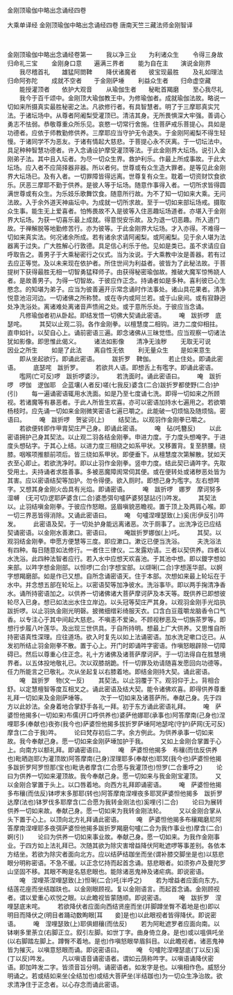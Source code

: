 <!-- { "loadSidebar": true } -->
金刚顶瑜伽中略出念诵经四卷


大乘单译经
金刚顶瑜伽中略出念诵经四卷
唐南天竺三藏法师金刚智译


　　

金刚顶瑜伽中略出念诵经卷第一
　　我以净三业　　为利诸众生
　　令得三身故　　归命礼三宝
　　金刚身口意　　遍满三界者
　　能为自在主　　演说金刚界
　　我尽稽首礼　　雄猛阿閦鞞
　　降伏诸魔者　　彼宝现最胜
　　及礼如理法　　归命阿弥陀
　　成就不空者　　于金刚萨埵
　　利益众生者　　归命虚空藏
　　能授灌顶者　　依护大观音
　　从瑜伽生者　　秘毗首羯磨
　　至心我尽礼
　　我今于百千颂中。金刚顶大瑜伽教王中。为修瑜伽者。成就瑜伽法故。略说一切如来所摄真实最胜秘密之法。凡欲修行者。有具智慧者。明了于三摩耶真实咒法。于诸坛场中。从尊者阿阇梨受灌顶已。清洁其身。无所畏惧深大牢强。善调心勇志不怯弱。恭敬尊重众所乐见。哀愍一切常行舍施。住菩萨戒乐菩提心。具如是功德者。应依于师教勤修供养。三摩耶应当守护无令退失。于金刚阿阇梨不得生轻慢。于诸同学不为恶友。于诸有情起大慈悲。于菩提心永不厌离。于一切坛法中。具足种种智慧功德者。许入念诵设护摩受灌顶等法。于此金刚界大坛场。说引入金刚弟子法。其中且入坛者。为尽一切众生界。救护利乐。作最上所成事故。于此大坛场。应入者不应简择器非器。所以者何。世尊或有众生造大罪者。是等见此金刚界大坛场已。及有入者。一切罪障皆得远离。世尊复有众生。耽着一切资财饮食欲乐。厌恶三摩耶不勤于供养。是彼人等于坛场。随意作事得入者。一切所求皆得圆满世尊或有众生。为乐妓乐歌舞饮食。随意所行故。为不了知一切如来大乘。无问法故。入于余外道天神庙坛中。为成就一切所求故。至于一切如来部坛场戒。摄取众生事。能生无上爱喜者。怕怖畏故不入是彼等入住恶趣坛场道者。亦堪入于金刚界大坛场。为获一切喜乐最上成就。得意悦安乐故。及为退一切恶趣。所入道门故。于禅解脱等地勤修苦行。亦为彼等。于此金刚界大坛场。才入亦得。不难得一切如来真实法。何况诸余所成。若有诸余求请阿阇梨。或阿阇梨。见于余人堪为法器离于过失。广大胜解心行敦德。具足信心利乐于他。见如是类已。虽不求请应自呼取告之。善男子于大乘秘密行之仪式。当为汝说。于大乘教中汝是善器。若有过去应正等觉。及以未来现在依护者。所住世间为利益者。彼皆为了此秘法故。于菩提树下获得最胜无相一切智勇猛释师子。由获得秘密瑜伽故。推破大魔军惊怖娆人者。是故善男子。为得一切智故。于彼应作正念。持诵者如是多种。喜利彼已心生愍念。的知堪为弟子。应当为彼善遍开示常念诵时作法事处。诸山具花果者。清净悦意池沼河边。一切诸佛之所称赞。或在寺内或阿兰若。或于山泉间。或有寂静迥处净洗浴处。离诸难处离诸音声愦闹之处。或于意所乐处。于彼应当念诵。
　　凡修瑜伽者初从卧起。即结发悟一切佛大契诵此密语。
　　唵　跋折啰　底瑟咤。
　　其契以止观二羽。各作金刚拳。以檀慧度二相钩。进力二度仰相拄。直申如针。以契自心上。诵前密语三遍。即念诸佛从三昧觉悟。应当观察一切诸法犹如影像。即思惟此偈义。
　　诸法如影像　　清净无浊秽
　　无取无可说　　因业之所生
　　如是了此法　　离自性无依
　　利无量众生　　是如来意生
　　即从坐起欲行。即诵此密语。
　　跋折罗　鞞伽。
　　若止住处。即诵此密语。
　　底瑟咤　跋折罗。
　　若欲共人语。即想舌上有嚂字。即诵此密语。
　　嚂网(亡可反)啰　跋折啰婆沙。
　　若洗面时。诵此密语曰。
　　唵　跋折啰　啰伽　逻伽耶　企蓝壤(人者反)嗟(七我反)婆含(二合)跋折罗都使野(二合)护(引)
　　每一遍诵密语辄用水洗面。如是乃至七度诵七洗。即得一切如来之所顾视。若诸魔等有暴恶者。于此人所皆生欢喜。亦可以密语加持水七遍用之。若欲嚼杨枝时。应先诵一切如来金刚微笑密语七遍已嚼之。此能破一切烦恼及随烦恼。密语曰。
　　唵　跋折啰　贺娑诃(上)
　　结契法。以观羽作金刚拳已嚼之。
　　若欲便转即作甲胄契庄严己身。即诵此密语。
　　唵　砧(吒簪反)
　　以此密语拥护己身其契法。以止观二羽各结金刚拳。申进力度。于力度头想唵字。于进度头想砧字。于其心上结。以进力度三相绕之如系甲状。又移置背。复至脐腰。绕膝。咽喉项推额前项后。皆三绕如系甲状。即便垂下。从檀慧度次第解散。犹如天衣至心即止。若欲洗净时。即以止羽作金刚拳。竖申力度。结此契已诵吽字。先取受用土。夫持诵者求胜善事。多被恶魔障阂常伺其便。或在便转处或诸秽恶处皆为其害。应以密语结契等加护。勿令得便。欲入厕时。即想己身为嚂字。左右想吽字。又想其身金刚火齿具有光焰。即诵密语。
　　唵　跋折啰　娜罗　摩诃努多湿嚩　(无可切)逻耶萨婆含(二合)婆悉弭句嚧萨婆努瑟詀(引)吽发。
　　其契法以。止羽结嗔金刚拳。于彼应作怒眼。竖眉嗔貌恶瞻视。置于顶上及两肩心喉。即一切三界恶皆得消除。又诵此密语曰。
　　唵　句嚧涅哩瑟致(上)奚(形伊反引)吽发。
　　此密语及契。于一切处护身能远离诸恶。次于厕事了。出洗净讫已应结契诵密语。以金刚水善漱口。密语曰。
　　唵跋折罗娜伽(上)吒。
　　其契。以观羽结金刚拳。申愿方便慧等三度。即应漱口。漱讫已便当洗浴。
　　夫洗浴法有四种。每日随意如法修行。一者住三律仪。二发露劝请。三者以契供养。四者以水洗浴。此四种法智者应行。若入水中应想天欢喜池。于其池中想。即以鑁字想如来部。以吽字想金刚部。以怛啰(二合)字想宝部。以缬唎(二合)字想莲华部。以婀字想羯磨部。如是作已又想。自所念诵密语天。住于本部。次想如来最上轮坛在于水中。并念想五部在轮坛上。以密语契等加净彼水。洗浴事毕。即以两手掬清净香水。诵所持密语加之。以供养一切诸佛诸大菩萨摩诃萨及本天等。既供养已即想彼轮尽入已身。想已如法出水住立岸边。以头冠等契庄严其身。以观羽金刚手光焰执跋折啰。以止羽执金刚光明磬。披微细缯彩绮服天衣。口含白豆蔻嚼龙脑香令口气香。以专注心于其中间起大慈悲。不嗔恚不爱染。不顾视秽恶及一切旃茶罗等。即想行步履八叶莲华。及出现三世供具。于自所持明。想最上广大供养。又思惟自所持密语真性深理。应往道场。欲入时复先以如上法诵密语。加水洗足嗽口讫已。从发初所结止羽金刚拳不散。置于心上。开门时即诵吽字密语。作嗔怒眼辟除一切障碍已。然后以尊重心住正念。礼十方诸佛及诸菩萨摩诃萨。于一切法得自在胜慧境界者。以五体投地敬礼已。次以双膝胡跪。忏一切罪及劝请随喜发愿回向功德等。任力所能言之已敬礼。次从坐起复以右膝着地。即结金刚持大契。诵此密语。
　　唵　跋折罗　物(文一反)
　　其契法。以止羽覆于下。观羽仰于上。背相合舒。以定慧檀智等度互相叉之。诵此密语及结大契。能令诸佛欢喜。即得供养尊重礼拜一切如来及金刚萨埵等。
　　次于一切如来及诸菩萨所。奉献己身。先于四方以此妙法。全身着地合掌舒手各礼一拜。初于东方诵此密语礼拜。
　　唵　萨婆怛他揭多(一切如来)布儒(开口呼供养也)婆萨他娜耶(承事也)阿答摩南(己身也)涅哩耶多(奉献也)夜弥(我今也)萨婆怛他揭多拔折罗萨埵阿地瑟咤(守护)萨网(无可反)摩含(二合于我)吽。
　　论曰梵存初后二字。余方例此。为供养承事一切如来故。我今奉献己身。愿一切如来金刚萨埵加护于我。
　　又如上金刚合掌置于心上。向南方以额礼拜。即诵密语曰。
　　唵　萨婆怛他揭多　布穰(而佉反供养也)毗晒迦耶(为灌顶故)阿答摩南(己身)涅理耶多(奉献也)耶冥(我今也)萨婆怛他揭多跋折罗阿罗怛那(宝也)毗诜者摩含(二合愿与我灌顶也)怛罗(二合重呼之)
　　论曰为供养一切如来灌顶故。我今奉献己身。愿一切如来与我金刚宝灌顶。
　　又以金刚合掌置于头上。以口唇着地。向西方礼拜即诵密语。
　　唵　萨婆怛他揭多布穰(而佉反)钵啰末多那耶(转也)阿答摩南涅哩夜多耶冥萨婆怛他揭多　跋折罗达摩(法也)钵罗伐多耶摩含(二合愿为我转金刚法也)奚哩(引二合)
　　论曰为展转供养一切如来故。奉献己身。愿一切如来为我转金刚法轮。
　　又以金刚合掌从头下置于心上。以顶向北方礼拜诵此密语。
　　唵　萨婆怛他揭多布穰羯磨尼阿答摩南涅哩耶多夜弭萨婆怛他揭多跋折罗羯磨句嚧(二合为我作事业也)摩含(二合)婀(引)
　　论曰为供养一切如来事业故。奉献己身。愿一切如来。为我作金刚事业。于四方如上法礼拜已。次随其欲为除灾害增益降伏阿毗遮啰等事差别。各依本方结坐。若欲为除灾者面向北方。应以结萨结跏坐而坐(谓补膝交脚坐是也)以慈悲眼分明称密语。不急不缓。以正念忆持而起首念诵。慈悲眼者。如须弥卢及曼陀罗山坚固不移。其眼不眴是名慈悲眼也。能除诸恶鬼神及诸疟病。即说密语。
　　唵　涅哩茶涅哩瑟致(上)怛唎(二合)吒(半呼之)
　　若为增益者应面向东方。结莲花座而坐结跏趺也。以金刚眼顾视。复以金刚语言。而起首念诵。金刚顾视者。谓以爱重心欢悦之眼。以此瞻视皆蒙随顺。即说密语。
　　唵　跋折罗　涅哩瑟底末咤。
　　若欲降伏者应面向西结贤座而坐(并脚蹲坐臀不着地是也)即以明目而降伏之(明目者踊动数眴眼[耳　　妾]是也)以此眼视者皆得降伏。即说密语。
　　唵　涅哩瑟致(上)耶俱翅穰(而佉反)
　　若为阿毗遮罗者应面向南。以钵喇多里荼立(右脚正立。叙引左脚。如世丁字。曲身倚立身。是也)或以嗢俱吒坐(以右脚踏左脚上。蹲臀不着地。是也)作嗔怒眼举眉斜目。以此瞻视者。诸恶鬼神皆为摧灭。以嗔意怒眼而诵。即说密语曰。
　　唵　句嚧陀涅哩瑟底(丁以反)奚(丁以反)吽发。
　　凡以嗔语音诵密语者。谓如云荫称吽字。以嗔语诵降伏密语。即加吽发二字。皆须音旨分明。诵密语者。如发字是也。以嗔相作色。威怒分明诵之。若或结如来坐(全结加也)或结大菩萨坐(半结跏也)为一切众生净治故。欲求清净住于正念者。以心存念而诵此密语。
